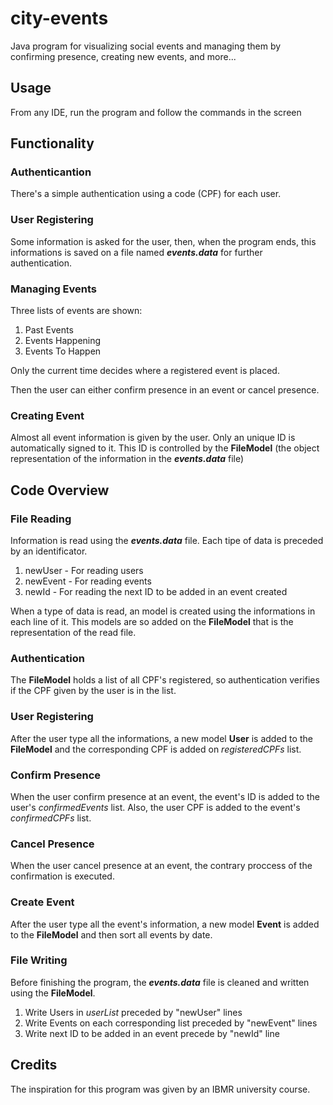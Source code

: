 # city-events
Java program for visualizing social events and managing them by confirming presence, creating new events, and more...

## Usage
From any IDE, run the program and follow the commands in the screen

## Functionality
### Authenticantion
There's a simple authentication using a code (CPF) for each user.

### User Registering
Some information is asked for the user, then, when the program ends, this informations is saved on a file named ***events.data*** for further authentication.

### Managing Events
Three lists of events are shown:
 1. Past Events
 2. Events Happening
 3. Events To Happen

Only the current time decides where a registered event is placed.

Then the user can either confirm presence in an event or cancel presence.

### Creating Event
Almost all event information is given by the user. Only an unique ID is automatically signed to it.
This ID is controlled by the **FileModel** (the object representation of the information in the ***events.data*** file)

## Code Overview
### File Reading
Information is read using the ***events.data*** file.
Each tipe of data is preceded by an identificator.
 1. newUser - For reading users
 2. newEvent - For reading events
 3. newId - For reading the next ID to be added in an event created

When a type of data is read, an model is created using the informations in each line of it.
This models are so added on the **FileModel** that is the representation of the read file.

### Authentication
The **FileModel** holds a list of all CPF's registered, so authentication verifies if the CPF given by the user is in the list.

### User Registering
After the user type all the informations, a new model **User** is added to the **FileModel** and the corresponding CPF is added on *registeredCPFs* list.

### Confirm Presence
When the user confirm presence at an event, the event's ID is added to the user's *confirmedEvents* list.
Also, the user CPF is added to the event's *confirmedCPFs* list.

### Cancel Presence
When the user cancel presence at an event, the contrary proccess of the confirmation is executed.

### Create Event
After the user type all the event's information, a new model **Event** is added to the **FileModel** and then sort all events by date.

### File Writing
Before finishing the program, the ***events.data*** file is cleaned and written using the **FileModel**.
 1. Write Users in *userList* preceded by "newUser" lines
 2. Write Events on each corresponding list preceded by "newEvent" lines
 3. Write next ID to be added in an event precede by "newId" line

## Credits
The inspiration for this program was given by an IBMR university course.



